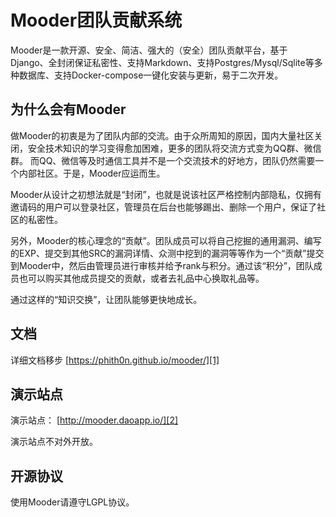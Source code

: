 # Mooder团队贡献系统

Mooder是一款开源、安全、简洁、强大的（安全）团队贡献平台，基于Django、全封闭保证私密性、支持Markdown、支持Postgres/Mysql/Sqlite等多种数据库、支持Docker-compose一键化安装与更新，易于二次开发。

## 为什么会有Mooder

做Mooder的初衷是为了团队内部的交流。由于众所周知的原因，国内大量社区关闭，安全技术知识的学习变得愈加困难，更多的团队将交流方式变为QQ群、微信群。
而QQ、微信等及时通信工具并不是一个交流技术的好地方，团队仍然需要一个内部社区。于是，Mooder应运而生。

Mooder从设计之初想法就是“封闭”，也就是说该社区严格控制内部隐私，仅拥有邀请码的用户可以登录社区，管理员在后台也能够踢出、删除一个用户，保证了社区的私密性。

另外，Mooder的核心理念的“贡献”。团队成员可以将自己挖掘的通用漏洞、编写的EXP、提交到其他SRC的漏洞详情、众测中挖到的漏洞等等作为一个“贡献”提交到Mooder中，然后由管理员进行审核并给予rank与积分。通过该“积分”，团队成员也可以购买其他成员提交的贡献，或者去礼品中心换取礼品等。

通过这样的“知识交换”，让团队能够更快地成长。

## 文档

详细文档移步 [https://phith0n.github.io/mooder/][1]

## 演示站点

演示站点： [http://mooder.daoapp.io/][2]

演示站点不对外开放。

## 开源协议

使用Mooder请遵守LGPL协议。

[1]: https://phith0n.github.io/mooder/
[2]: http://mooder.daoapp.io/